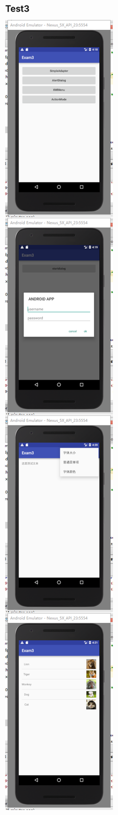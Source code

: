 # Test3
![photo](https://github.com/TALHhuang/Test3/blob/master/photo/20170329121839.png)
![photo](https://github.com/TALHhuang/Test3/blob/master/photo/20170329122002.png)
![photo](https://github.com/TALHhuang/Test3/blob/master/photo/20170329122056.png)
![photo](https://github.com/TALHhuang/Test3/blob/master/photo/20170329122202.png)
